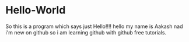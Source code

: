 # Hello-World
So this is a program which says just Hello!!!!
hello my name is Aakash nad i'm new on github so i am learning github with github free tutorials.
